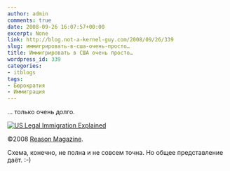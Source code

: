 ```yaml
---
author: admin
comments: true
date: 2008-09-26 16:07:57+00:00
excerpt: None
link: http://blog.not-a-kernel-guy.com/2008/09/26/339
slug: иммигрировать-в-сша-очень-просто…
title: Иммигрировать в США очень просто…
wordpress_id: 339
categories:
- itblogs
tags:
- Бюрократия
- Иммиграция
---
```


… только очень долго.



[![US Legal Immigration Explained](http://blog.not-a-kernel-guy.com/wp-content/uploads/2008/09/us_immigration_explained_small.jpeg)](http://blog.not-a-kernel-guy.com/wp-content/uploads/2008/09/us_immigration_explained.jpeg)

©2008 [Reason Magazine](http://www.reason.com/images/07cf533ddb1d06350cf1ddb5942ef5ad.jpg).



Схема, конечно, не полна и не совсем точна. Но общее представление даёт. :-)

